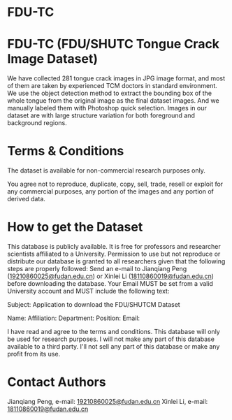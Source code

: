 # FDU-TC
FDU-TC (FDU/SHUTC Tongue Crack Image Dataset)
====
We have collected 281 tongue crack images in JPG image format, and most of them are taken by experienced TCM doctors in standard environment. We use the object detection method to extract the bounding box of the whole tongue from the original image as the final dataset images. And we manually labeled them with Photoshop quick selection. Images in our dataset are with large structure variation for both foreground and background regions.

Terms & Conditions
====
The dataset is available for non-commercial research purposes only.

You agree not to reproduce, duplicate, copy, sell, trade, resell or exploit for any commercial purposes, any portion of the images and any portion of derived data.

How to get the Dataset
====
This database is publicly available. It is free for professors and researcher scientists affiliated to a University. Permission to use but not reproduce or distribute our database is granted to all researchers given that the following steps are properly followed: Send an e-mail to Jianqiang Peng (19210860025@fudan.edu.cn) or Xinlei Li (18110860019@fudan.edu.cn) before downloading the database. Your Email MUST be set from a valid University account and MUST include the following text:

Subject: Application to download the FDU/SHUTCM Dataset

Name:
Affiliation:
Department:
Position:
Email:

I have read and agree to the terms and conditions.
This database will only be used for research purposes.
I will not make any part of this database available to a third party.
I'll not sell any part of this database or make any profit from its use.

Contact Authors
====
Jianqiang Peng, e-mail: 19210860025@fudan.edu.cn
Xinlei Li, e-mail: 18110860019@fudan.edu.cn
